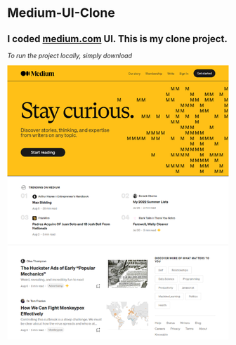 # Medium-UI-Clone

## I coded [medium.com](https://medium.com/) UI. This is my clone project.

*To run the project locally, simply download*

![Medium-UI-Clone](/images/UI.png)
